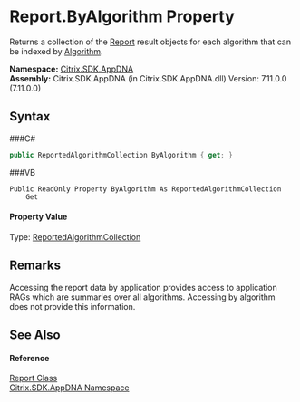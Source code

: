 # Report.ByAlgorithm Property 
 

Returns a collection of the <a href="T_Citrix_SDK_AppDNA_Report">Report</a> result objects for each algorithm that can be indexed by <a href="T_Citrix_SDK_AppDNA_Algorithm">Algorithm</a>.

**Namespace:**&nbsp;<a href="N_Citrix_SDK_AppDNA">Citrix.SDK.AppDNA</a><br />**Assembly:**&nbsp;Citrix.SDK.AppDNA (in Citrix.SDK.AppDNA.dll) Version: 7.11.0.0 (7.11.0.0)

## Syntax

###C#
```csharp
public ReportedAlgorithmCollection ByAlgorithm { get; }
```

###VB
```vbnet
Public ReadOnly Property ByAlgorithm As ReportedAlgorithmCollection
	Get
```


#### Property Value
Type: <a href="T_Citrix_SDK_AppDNA_ReportedAlgorithmCollection">ReportedAlgorithmCollection</a>

## Remarks
Accessing the report data by application provides access to application RAGs which are summaries over all algorithms. Accessing by algorithm does not provide this information.

## See Also


#### Reference
<a href="T_Citrix_SDK_AppDNA_Report">Report Class</a><br /><a href="N_Citrix_SDK_AppDNA">Citrix.SDK.AppDNA Namespace</a><br />